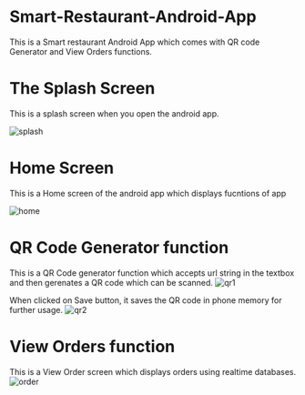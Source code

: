 # Smart-Restaurant-Android-App
This is a Smart restaurant Android App which comes with QR code Generator and View Orders functions.


# The Splash Screen
This is a splash screen when you open the android app.

![splash](https://user-images.githubusercontent.com/43025108/137590548-1bb8b78b-e750-4a4c-8a3f-842ce855dc6d.jpg)


# Home Screen
This is a Home screen of the android app which displays fucntions of app

![home](https://user-images.githubusercontent.com/43025108/137590556-8aa6afc1-7141-4502-bb8b-046b490a69c2.jpg)


# QR Code Generator function
This is a QR Code generator function which accepts url string in the textbox and then gerenates a QR code which can be scanned.
![qr1](https://user-images.githubusercontent.com/43025108/137590564-819910ec-366e-4d51-8a1b-3dd2420fad02.jpg)

When clicked on Save button, it saves the QR code in phone memory for further usage.
![qr2](https://user-images.githubusercontent.com/43025108/137590571-4abecc5e-22b6-445c-a0ed-3e6219120ff7.jpg)


# View Orders function
This is a View Order screen which displays orders using realtime databases.
![order](https://user-images.githubusercontent.com/43025108/137590583-a251eca7-b75a-4c0e-a437-8c307c0c2b34.jpg)

